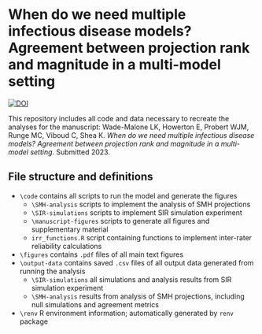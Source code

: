 # When do we need multiple infectious disease models? Agreement between projection rank and magnitude in a multi-model setting

[![DOI](https://zenodo.org/badge/DOI/10.5281/zenodo.10529073.svg)](https://doi.org/10.5281/zenodo.10529073)

This repository includes all code and data necessary to recreate the analyses for the manuscript:
Wade-Malone LK, Howerton E, Probert WJM, Runge MC, Viboud C, Shea K. *When do we need multiple infectious disease models? Agreement between projection rank and magnitude in a multi-model setting.* Submitted 2023. 

 ## File structure and definitions
* `\code` contains all scripts to run the model and generate the figures
  * `\SMH-analysis` scripts to implement the analysis of SMH projections
  * `\SIR-simulations` scripts to implement SIR simulation experiment  
  * `\manuscript-figures` scripts to generate all figures and  supplementary material
  * `irr_functions.R` script containing functions to implement inter-rater reliability calculations
* `\figures` contains `.pdf` files of all main text figures 
* `\output-data` contains saved `.csv` files of all output data generated from running the analysis
  * `\SIR-simulations` all simulations and analysis results from SIR simulation experiment 
  * `\SMH-analysis` results from analysis of SMH projections, including null simulations and agreement metrics
* `\renv` R environment information; automatically generated by `renv` package
